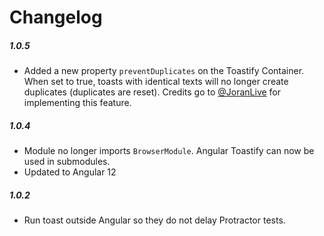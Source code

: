 # Changelog

##### 1.0.5

- Added a new property `preventDuplicates` on the Toastify Container. When set to true, toasts with identical texts will no longer create duplicates (duplicates are reset). Credits go to [@JoranLive](https://github.com/JoranLive) for implementing this feature.

##### 1.0.4

- Module no longer imports `BrowserModule`. Angular Toastify can now be used in submodules.
- Updated to Angular 12

##### 1.0.2

- Run toast outside Angular so they do not delay Protractor tests.
